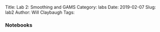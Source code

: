 Title: Lab 2: Smoothing and GAMS
Category: labs
Date: 2019-02-07
Slug: lab2
Author: Will Claybaugh
Tags: 


### Notebooks

